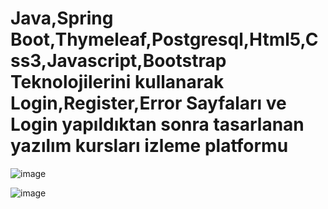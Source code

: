 # Java,Spring Boot,Thymeleaf,Postgresql,Html5,Css3,Javascript,Bootstrap Teknolojilerini kullanarak Login,Register,Error Sayfaları ve Login yapıldıktan sonra tasarlanan yazılım kursları izleme platformu


![image](https://github.com/alpsutug/JavaAndReactLogin/assets/119755534/bc4d4c10-c57e-4c28-bca8-d61cd9f4aaf6)

![image](https://github.com/alpsutug/JavaAndReactLogin/assets/119755534/5acc5ee2-78d7-4854-884a-6067f57f5be8)
